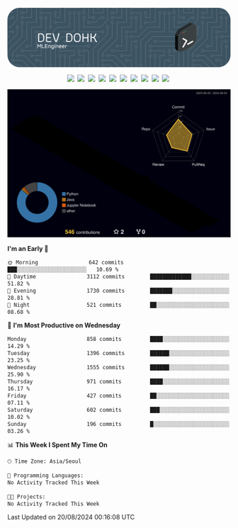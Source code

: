 ![Header](./github-header-image.png)

<div align="center">
  <img src="https://ziadoua.github.io/m3-Markdown-Badges/badges/FastAPI/fastapi1.svg" />&nbsp
  <img src="https://ziadoua.github.io/m3-Markdown-Badges/badges/Git/git1.svg" />&nbsp
  <img src="https://ziadoua.github.io/m3-Markdown-Badges/badges/LeetCode/leetcode1.svg" />&nbsp
  <img src="https://ziadoua.github.io/m3-Markdown-Badges/badges/LinkedIn/linkedin2.svg" />&nbsp
  <img src="https://ziadoua.github.io/m3-Markdown-Badges/badges/Linux/linux2.svg" />&nbsp
  <img src="https://ziadoua.github.io/m3-Markdown-Badges/badges/macOS/macos1.svg" />&nbsp
  <img src="https://ziadoua.github.io/m3-Markdown-Badges/badges/PostgreSQL/postgresql3.svg" />&nbsp
  <img src="https://ziadoua.github.io/m3-Markdown-Badges/badges/Python/python3.svg" />&nbsp
  <img src="https://ziadoua.github.io/m3-Markdown-Badges/badges/PyCharm/pycharm1.svg" />&nbsp
  <img src="https://ziadoua.github.io/m3-Markdown-Badges/badges/VisualStudio/visualstudio3.svg" />&nbsp
</div>

![](./profile-3d-contrib/profile-night-rainbow.svg)

<!--START_SECTION:waka-->
**I'm an Early 🐤** 

```text
🌞 Morning                642 commits         ███░░░░░░░░░░░░░░░░░░░░░░   10.69 % 
🌆 Daytime                3112 commits        █████████████░░░░░░░░░░░░   51.82 % 
🌃 Evening                1730 commits        ███████░░░░░░░░░░░░░░░░░░   28.81 % 
🌙 Night                  521 commits         ██░░░░░░░░░░░░░░░░░░░░░░░   08.68 % 
```
📅 **I'm Most Productive on Wednesday** 

```text
Monday                   858 commits         ████░░░░░░░░░░░░░░░░░░░░░   14.29 % 
Tuesday                  1396 commits        ██████░░░░░░░░░░░░░░░░░░░   23.25 % 
Wednesday                1555 commits        ██████░░░░░░░░░░░░░░░░░░░   25.90 % 
Thursday                 971 commits         ████░░░░░░░░░░░░░░░░░░░░░   16.17 % 
Friday                   427 commits         ██░░░░░░░░░░░░░░░░░░░░░░░   07.11 % 
Saturday                 602 commits         ███░░░░░░░░░░░░░░░░░░░░░░   10.02 % 
Sunday                   196 commits         █░░░░░░░░░░░░░░░░░░░░░░░░   03.26 % 
```


📊 **This Week I Spent My Time On** 

```text
🕑︎ Time Zone: Asia/Seoul

💬 Programming Languages: 
No Activity Tracked This Week

🐱‍💻 Projects: 
No Activity Tracked This Week
```


 Last Updated on 20/08/2024 00:16:08 UTC
<!--END_SECTION:waka-->





